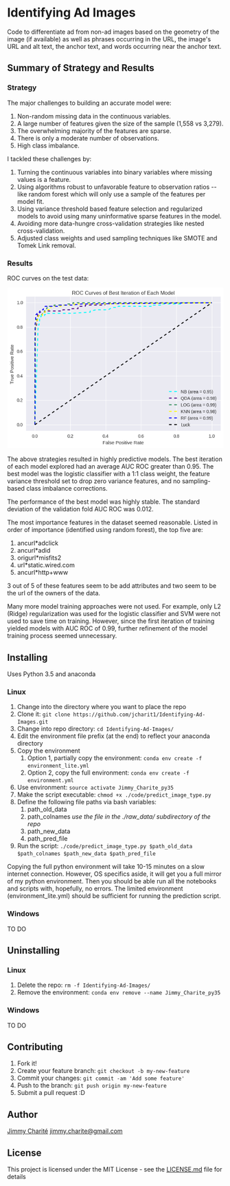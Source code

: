 # Identifying Ad Images
Code to differentiate ad from non-ad images based on the geometry of the image (if available) as well as phrases occurring in the URL, the image's URL and alt text, the anchor text, and words occurring near the anchor text.

## Summary of Strategy and Results

### Strategy

The major challenges to building an accurate model were:  

1. Non-random missing data in the continuous variables.
2. A large number of features given the size of the sample (1,558 vs 3,279).
3. The overwhelming majority of the features are sparse.
4. There is only a moderate number of observations.
5. High class imbalance.

I tackled these challenges by:

1. Turning the continuous variables into binary variables where missing values is a feature.
2. Using algorithms robust to unfavorable feature to observation ratios --like random forest which will only use a sample of the features per model fit.
3. Using variance threshold based feature selection and regularized models to avoid using many uninformative sparse features in the model.
4. Avoiding more data-hungre cross-validation strategies like nested cross-validation.
5. Adjusted class weights and used sampling techniques like SMOTE and Tomek Link removal.

### Results

ROC curves on the test data:

![alt text](https://github.com/jcharit1/Identifying-Ad-Images/blob/master/plots/ROC_Best.png "AUC ROC on Test Data of Best Models")

The above strategies resulted in highly predictive models. The best iteration of each model explored had an average AUC ROC greater than 0.95. The best model was the logistic classifier with a 1:1 class weight, the feature variance threshold set to drop zero variance features, and no sampling-based class imbalance corrections. 

The performance of the best model was highly stable. The standard deviation of the validation fold AUC ROC was 0.012. 

The most importance features in the dataset seemed reasonable. Listed in order of importance (identified using random forest), the top five are:

1. ancurl*adclick
2. ancurl*adid
3. origurl*misfits2
4. url*static.wired.com
5. ancurl*http+www

3 out of 5 of these features seem to be add attributes and two seem to be the url of the owners of the data. 

Many more model training approaches were not used. For example, only L2 (Ridge) regularization was used for the logistic classifier and SVM were not used to save time on training. However, since the first iteration of training yielded models with AUC ROC of 0.99, further refinement of the model training process seemed unnecessary.

## Installing

Uses Python 3.5 and anaconda

### Linux 
1. Change into the directory where you want to place the repo
2. Clone it: `git clone https://github.com/jcharit1/Identifying-Ad-Images.git`
3. Change into repo directory: `cd Identifying-Ad-Images/`
4. Edit the environment file prefix (at the end) to reflect your anaconda directory
4. Copy the environment
	1. Option 1, partially copy the environment: `conda env create -f environment_lite.yml`
	2. Option 2, copy the full environment: `conda env create -f environment.yml`
5. Use environment: `source activate Jimmy_Charite_py35`
6. Make the script executable: `chmod +x ./code/predict_image_type.py`
7. Define the following file paths via bash variables:
	1. path_old_data
	2. path_colnames _use the file in the ./raw_data/ subdirectory of the repo_
	3. path_new_data
	4. path_pred_file
8. Run the script: `./code/predict_image_type.py $path_old_data $path_colnames $path_new_data $path_pred_file`

Copying the full python environment will take 10-15 minutes on a slow internet connection. However, OS specifics aside, it will get you a full mirror of my python environment. Then you should be able run all the notebooks and scripts with, hopefully, no errors. The limited environment (environment_lite.yml) should be sufficient for running the prediction script.

### Windows
TO DO

## Uninstalling

### Linux
1. Delete the repo: `rm -f Identifying-Ad-Images/`
2. Remove the environment: `conda env remove --name Jimmy_Charite_py35`

### Windows
TO DO

## Contributing

1. Fork it!
2. Create your feature branch: `git checkout -b my-new-feature`
3. Commit your changes: `git commit -am 'Add some feature'`
4. Push to the branch: `git push origin my-new-feature`
5. Submit a pull request :D

## Author

[Jimmy Charité](https://github.com/jcharit1)
jimmy.charite@gmail.com

## License

This project is licensed under the MIT License - see the [LICENSE.md](https://github.com/jcharit1/Identifying-Ad-Images/blob/master/License.md) file for details
